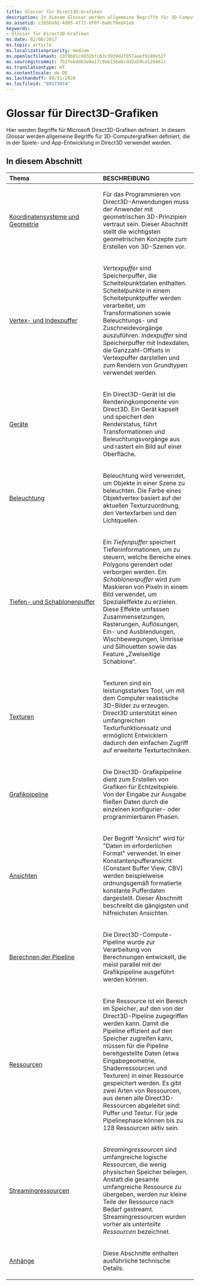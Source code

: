 ```yaml
---
title: Glossar für Direct3D-Grafiken
description: In diesem Glossar werden allgemeine Begriffe für 3D-Computergrafiken definiert, die in der Spiele- und App-Entwicklung in Direct3D verwendet werden.
ms.assetid: c3850a92-4d05-4f72-bf0f-6a0c79e841eb
keywords:
- Glossar für Direct3D-Grafiken
ms.date: 02/08/2017
ms.topic: article
ms.localizationpriority: medium
ms.openlocfilehash: 3359b81c6932bfc63c3939d2f857aaef9248e52f
ms.sourcegitcommit: 7b2febddb3e8a17c9ab158abcdd2a59ce126661c
ms.translationtype: HT
ms.contentlocale: de-DE
ms.lasthandoff: 08/31/2020
ms.locfileid: "89173074"
---
```

# <a name="direct3d-graphics-glossary"></a>Glossar für Direct3D-Grafiken


Hier werden Begriffe für Microsoft Direct3D-Grafiken definiert. In diesem Glossar werden allgemeine Begriffe für 3D-Computergrafiken definiert, die in der Spiele- und App-Entwicklung in Direct3D verwendet werden.

## <a name="span-idin-this-sectionspanin-this-section"></a><span id="in-this-section"></span>In diesem Abschnitt


<table>
<colgroup>
<col width="50%" />
<col width="50%" />
</colgroup>
<thead>
<tr class="header">
<th align="left">Thema</th>
<th align="left">BESCHREIBUNG</th>
</tr>
</thead>
<tbody>
<tr class="odd">
<td align="left"><p><a href="coordinate-systems-and-geometry.md">Koordinatensysteme und Geometrie</a></p></td>
<td align="left"><p>Für das Programmieren von Direct3D-Anwendungen muss der Anwender mit geometrischen 3D-Prinzipien vertraut sein. Dieser Abschnitt stellt die wichtigsten geometrischen Konzepte zum Erstellen von 3D-Szenen vor.</p></td>
</tr>
<tr class="even">
<td align="left"><p><a href="vertex-and-index-buffers.md">Vertex- und Indexpuffer</a></p></td>
<td align="left"><p><em>Vertexpuffer</em> sind Speicherpuffer, die Scheitelpunktdaten enthalten. Scheitelpunkte in einem Scheitelpunktpuffer werden verarbeitet, um Transformationen sowie Beleuchtungs- und Zuschneidevorgänge auszuführen. <em>Indexpuffer</em> sind Speicherpuffer mit Indexdaten, die Ganzzahl-Offsets in Vertexpuffer darstellen und zum Rendern von Grundtypen verwendet werden.</p></td>
</tr>
<tr class="odd">
<td align="left"><p><a href="devices.md">Geräte</a></p></td>
<td align="left"><p>Ein Direct3D-Gerät ist die Renderingkomponente von Direct3D. Ein Gerät kapselt und speichert den Renderstatus, führt Transformationen und Beleuchtungsvorgänge aus und rastert ein Bild auf einer Oberfläche.</p></td>
</tr>
<tr class="even">
<td align="left"><p><a href="lights-and-materials.md">Beleuchtung</a></p></td>
<td align="left"><p>Beleuchtung wird verwendet, um Objekte in einer Szene zu beleuchten. Die Farbe eines Objektvertex basiert auf der aktuellen Texturzuordnung, den Vertexfarben und den Lichtquellen.</p></td>
</tr>
<tr class="odd">
<td align="left"><p><a href="depth-and-stencil-buffers.md">Tiefen- und Schablonenpuffer</a></p></td>
<td align="left"><p>Ein <em>Tiefenpuffer</em> speichert Tiefeninformationen, um zu steuern, welche Bereiche eines Polygons gerendert oder verborgen werden. Ein <em>Schablonenpuffer</em> wird zum Maskieren von Pixeln in einem Bild verwendet, um Spezialeffekte zu erzielen. Diese Effekte umfassen Zusammensetzungen, Rasterungen, Auflösungen, Ein- und Ausblendungen, Wischbewegungen, Umrisse und Silhouetten sowie das Feature „Zweiseitige Schablone“.</p></td>
</tr>
<tr class="even">
<td align="left"><p><a href="textures.md">Texturen</a></p></td>
<td align="left"><p>Texturen sind ein leistungsstarkes Tool, um mit dem Computer realistische 3D-Bilder zu erzeugen. Direct3D unterstützt einen umfangreichen Texturfunktionssatz und ermöglicht Entwicklern dadurch den einfachen Zugriff auf erweiterte Texturtechniken.</p></td>
</tr>
<tr class="odd">
<td align="left"><p><a href="graphics-pipeline.md">Grafikpipeline</a></p></td>
<td align="left"><p>Die Direct3D-Grafikpipeline dient zum Erstellen von Grafiken für Echtzeitspiele. Von der Eingabe zur Ausgabe fließen Daten durch die einzelnen konfigurier- oder programmierbaren Phasen.</p></td>
</tr>
<tr class="even">
<td align="left"><p><a href="views.md">Ansichten</a></p></td>
<td align="left"><p>Der Begriff &quot;Ansicht&quot; wird für &quot;Daten im erforderlichen Format&quot; verwendet. In einer Konstantenpufferansicht (Constant Buffer View, CBV) werden beispielweise ordnungsgemäß formatierte konstante Pufferdaten dargestellt. Dieser Abschnitt beschreibt die gängigsten und hilfreichsten Ansichten.</p></td>
</tr>
<tr class="odd">
<td align="left"><p><a href="compute-pipeline.md">Berechnen der Pipeline</a></p></td>
<td align="left"><p>Die Direct3D-Compute-Pipeline wurde zur Verarbeitung von Berechnungen entwickelt, die meist parallel mit der Grafikpipeline ausgeführt werden können.</p></td>
</tr>
<tr class="even">
<td align="left"><p><a href="resources.md">Ressourcen</a></p></td>
<td align="left"><p>Eine Ressource ist ein Bereich im Speicher, auf den von der Direct3D-Pipeline zugegriffen werden kann. Damit die Pipeline effizient auf den Speicher zugreifen kann, müssen für die Pipeline bereitgestellte Daten (etwa Eingabegeometrie, Shaderressourcen und Texturen) in einer Ressource gespeichert werden. Es gibt zwei Arten von Ressourcen, aus denen alle Direct3D-Ressourcen abgeleitet sind: Puffer und Textur. Für jede Pipelinephase können bis zu 128 Ressourcen aktiv sein.</p></td>
</tr>
<tr class="odd">
<td align="left"><p><a href="streaming-resources.md">Streamingressourcen</a></p></td>
<td align="left"><p><em>Streamingressourcen</em> sind umfangreiche logische Ressourcen, die wenig physischen Speicher belegen. Anstatt die gesamte umfangreiche Ressource zu übergeben, werden nur kleine Teile der Ressource nach Bedarf gestreamt. Streamingressourcen wurden vorher als <em>unterteilte Ressourcen</em> bezeichnet.</p></td>
</tr>
<tr class="even">
<td align="left"><p><a href="appendix.md">Anhänge</a></p></td>
<td align="left"><p>Diese Abschnitte enthalten ausführliche technische Details.</p></td>
</tr>
</tbody>
</table>

 

 

 
